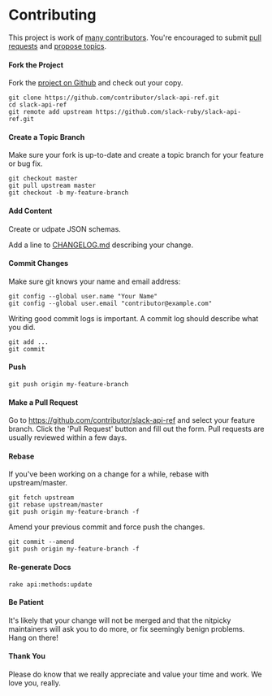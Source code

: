 Contributing
============

This project is work of [many contributors](https://github.com/slack-ruby/slack-api-ref/graphs/contributors).
You're encouraged to submit [pull requests](https://github.com/slack-ruby/slack-api-ref/pulls) and [propose topics](https://github.com/slack-ruby/slack-api-ref/issues).

#### Fork the Project

Fork the [project on Github](https://github.com/slack-ruby/slack-api-ref) and check out your copy.

```
git clone https://github.com/contributor/slack-api-ref.git
cd slack-api-ref
git remote add upstream https://github.com/slack-ruby/slack-api-ref.git
```

#### Create a Topic Branch

Make sure your fork is up-to-date and create a topic branch for your feature or bug fix.

```
git checkout master
git pull upstream master
git checkout -b my-feature-branch
```

#### Add Content

Create or udpate JSON schemas.

Add a line to [CHANGELOG.md](CHANGELOG.md) describing your change.

#### Commit Changes

Make sure git knows your name and email address:

```
git config --global user.name "Your Name"
git config --global user.email "contributor@example.com"
```

Writing good commit logs is important. A commit log should describe what you did.

```
git add ...
git commit
```

#### Push

```
git push origin my-feature-branch
```

#### Make a Pull Request

Go to https://github.com/contributor/slack-api-ref and select your feature branch. Click the 'Pull Request' button and fill out the form. Pull requests are usually reviewed within a few days.

#### Rebase

If you've been working on a change for a while, rebase with upstream/master.

```
git fetch upstream
git rebase upstream/master
git push origin my-feature-branch -f
```

Amend your previous commit and force push the changes.

```
git commit --amend
git push origin my-feature-branch -f
```

#### Re-generate Docs

```
rake api:methods:update
```

#### Be Patient

It's likely that your change will not be merged and that the nitpicky maintainers will ask you to do more, or fix seemingly benign problems. Hang on there!

#### Thank You

Please do know that we really appreciate and value your time and work. We love you, really.
